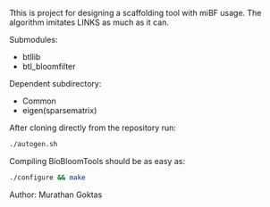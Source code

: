 Tthis is project for designing a scaffolding tool with miBF usage. The algorithm imitates LINKS as much as it can.

Submodules:
  * btllib
  * btl_bloomfilter

Dependent subdirectory:
  * Common
  * eigen(sparsematrix)

After cloning directly from the repository run:
```bash
./autogen.sh
```
Compiling BioBloomTools should be as easy as:
```bash
./configure && make
```
Author: Murathan Goktas
